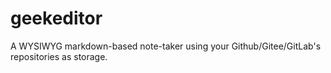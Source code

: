# geekeditor
A WYSIWYG markdown-based note-taker using your Github/Gitee/GitLab's repositories as storage.
